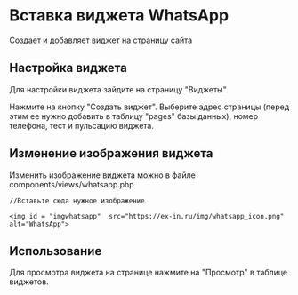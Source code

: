 # Вставка виджета WhatsApp

Создает и добавляет виджет на страницу сайта

## Настройка виджета

Для настройки виджета зайдите на страницу "Виджеты".

Нажмите на кнопку "Создать виджет". Выберите адрес страницы (перед этим ее нужно добавить в таблицу 
 "pages" базы данных), номер телефона, тест и пульсацию виджета.

## Изменение изображения виджета

Изменить изображение виджета можно в файле components/views/whatsapp.php
```
//Вставьте сюда нужное изображение

<img id = "imgwhatsapp"  src="https://ex-in.ru/img/whatsapp_icon.png" alt="WhatsApp">
```

## Использование

Для просмотра виджета на странице нажмите на "Просмотр" в таблице виджетов.
